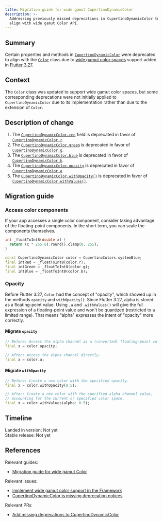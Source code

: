 ```yaml
---
title: Migration guide for wide gamut CupertinoDynamicColor
description: >-
  Addressing previously missed deprecations in CupertinoDynamicColor to
  align with wide gamut Color API.
---
```


## Summary

Certain properties and methods in [`CupertinoDynamicColor`][] were deprecated
to align with the [`Color`][] class due to [wide gamut color spaces][] support
added in [Flutter 3.27][Migration guide for wide gamut Color].

## Context

The `Color` class was updated to support wide gamut color spaces, but some
corresponding deprecations were not initially applied to
`CupertinoDynamicColor` due to its implementation rather than due to
the extension of `Color`.

## Description of change

1.  The [`CupertinoDynamicColor.red`][] field is deprecated in
    favor of [`CupertinoDynamicColor.r`].
1.  The [`CupertinoDynamicColor.green`][] is deprecated in
    favor of [`CupertinoDynamicColor.g`].
1.  The [`CupertinoDynamicColor.blue`][] is deprecated in
    favor of [`CupertinoDynamicColor.b`].
1.  The [`CupertinoDynamicColor.opacity`][] is deprecated in
    favor of [`CupertinoDynamicColor.a`].
1.  The [`CupertinoDynamicColor.withOpacity()`][] is deprecated in
    favor of [`CupertinoDynamicColor.withValues()`].


## Migration guide

### Access color components

If your app accesses a single color component, consider
taking advantage of the floating-point components.
In the short term, you can scale the components themselves.

```dart
int _floatToInt8(double x) {
  return (x * 255.0).round().clamp(0, 255);
}

const CupertinoDynamicColor color = CupertinoColors.systemBlue;
final intRed = _floatToInt8(color.r);
final intGreen = _floatToInt8(color.g);
final intBlue = _floatToInt8(color.b);
```

### Opacity

Before Flutter 3.27, `Color` had the concept of "opacity", which showed up in the
methods `opacity` and `withOpacity()`. Since Flutter 3.27, alpha is stored as a
floating-point value. Using `.a` and `.withValues()` will give the full
expression of a floating-point value and won't be quantized (restricted to a
limited range). That means "alpha" expresses the intent of "opacity" more
correctly.

#### Migrate `opacity`

```dart
// Before: Access the alpha channel as a (converted) floating-point value.
final x = color.opacity;

// After: Access the alpha channel directly.
final x = color.a;
```

#### Migrate `withOpacity`

```dart
// Before: Create a new color with the specified opacity.
final x = color.withOpacity(0.5);

// After: Create a new color with the specified alpha channel value,
// accounting for the current or specified color space.
final x = color.withValues(alpha: 0.5);
```

## Timeline

Landed in version: Not yet<br>
Stable release: Not yet

## References

Relevant guides:

* [Migration guide for wide gamut Color][]

Relevant issues:

* [Implement wide gamut color support in the Framework][]
* [CupertinoDynamicColor is missing deprecation notices][]

Relevant PRs:

* [Add missing deprecations to CupertinoDynamicColor][]

[`Color`]: {{site.api}}/flutter/dart-ui/Color-class.html
[`CupertinoDynamicColor`]: {{site.api}}/flutter/cupertino/CupertinoDynamicColor-class.html
[wide gamut color spaces]: https://en.wikipedia.org/wiki/RGB_color_spaces
[`CupertinoDynamicColor.red`]: {{site.api}}/flutter/cupertino/CupertinoDynamicColor/red.html
[`CupertinoDynamicColor.r`]: {{site.api}}/flutter/cupertino/CupertinoDynamicColor/r.html
[`CupertinoDynamicColor.green`]: {{site.api}}/flutter/cupertino/CupertinoDynamicColor/green.html
[`CupertinoDynamicColor.g`]: {{site.api}}/flutter/cupertino/CupertinoDynamicColor/g.html
[`CupertinoDynamicColor.blue`]: {{site.api}}/flutter/cupertino/CupertinoDynamicColor/blue.html
[`CupertinoDynamicColor.b`]: {{site.api}}/flutter/cupertino/CupertinoDynamicColor/b.html
[`CupertinoDynamicColor.opacity`]: {{site.api}}/flutter/cupertino/CupertinoDynamicColor/opacity.html
[`CupertinoDynamicColor.a`]: {{site.api}}/flutter/cupertino/CupertinoDynamicColor/a.html
[`CupertinoDynamicColor.withOpacity()`]: {{site.api}}/flutter/cupertino/CupertinoDynamicColor/withOpacity.html
[`CupertinoDynamicColor.withValues()`]: {{site.api}}/flutter/cupertino/CupertinoDynamicColor/withValues.html
[Migration guide for wide gamut Color]: /release/breaking-changes/wide-gamut-framework
[Implement wide gamut color support in the Framework]: {{site.repo.flutter}}/issues/127855
[CupertinoDynamicColor is missing deprecation notices]: {{site.repo.flutter}}/issues/171059
[Add missing deprecations to CupertinoDynamicColor]: {{site.repo.flutter}}/pull/171160
